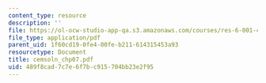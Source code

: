 ```yaml
---
content_type: resource
description: ''
file: https://ol-ocw-studio-app-qa.s3.amazonaws.com/courses/res-6-001-continuum-electromechanics-spring-2009/489f8cad7c7e6f7bc915704bb23e2f95_cemsoln_chp07.pdf
file_type: application/pdf
parent_uid: 1f60cd19-0fe4-00fe-b211-614315453a93
resourcetype: Document
title: cemsoln_chp07.pdf
uid: 489f8cad-7c7e-6f7b-c915-704bb23e2f95
---
```

